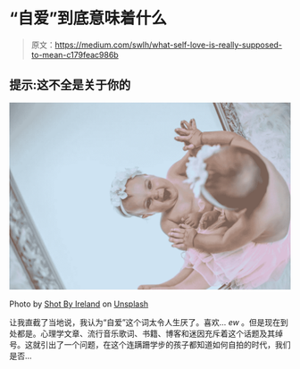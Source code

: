 # “自爱”到底意味着什么

> 原文：<https://medium.com/swlh/what-self-love-is-really-supposed-to-mean-c179feac986b>

## 提示:这不全是关于你的

![](img/f59e23b72c5aabb872adb7c4100af6b6.png)

Photo by [Shot By Ireland](https://unsplash.com/@shotbyireland?utm_source=unsplash&utm_medium=referral&utm_content=creditCopyText) on [Unsplash](https://unsplash.com/search/photos/selfie?utm_source=unsplash&utm_medium=referral&utm_content=creditCopyText)

让我直截了当地说，我认为“自爱”这个词太令人生厌了。喜欢… *ew* 。但是现在到处都是。心理学文章、流行音乐歌词、书籍、博客和迷因充斥着这个话题及其绰号。这就引出了一个问题，在这个连蹒跚学步的孩子都知道如何自拍的时代，我们是否…